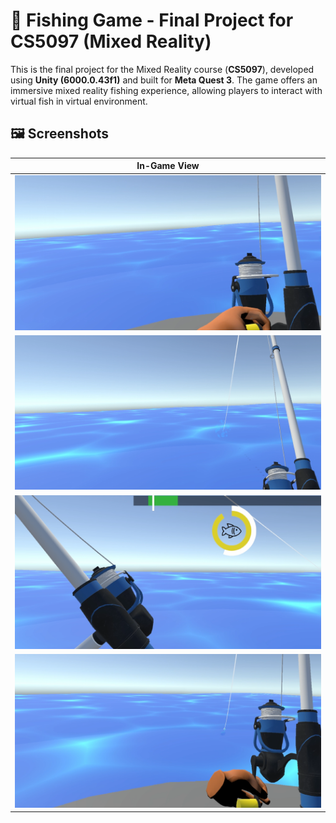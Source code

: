 # 🎣 Fishing Game - Final Project for CS5097 (Mixed Reality)

This is the final project for the Mixed Reality course (**CS5097**), developed using **Unity (6000.0.43f1)** and built for **Meta Quest 3**. The game offers an immersive mixed reality fishing experience, allowing players to interact with virtual fish in virtual environment.

## 🖼️ Screenshots

| In-Game View |
|--------------|
| ![screenshot1](images/image1.png) |
| ![screenshot2](images/image2.png) |
| ![screenshot3](images/image3.png) |
| ![screenshot4](images/image4.png) |
